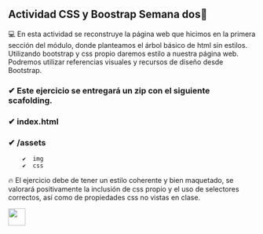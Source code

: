 

## Actividad CSS y Boostrap Semana dos🔗
💻
En esta actividad se reconstruye la página web que hicimos en la primera sección del módulo, donde planteamos el árbol básico de html sin estilos. Utilizando bootstrap y css propio daremos estilo a nuestra página web. Podremos utilizar referencias visuales y recursos de diseño desde Bootstrap.

### ✔  Este ejercicio se entregará un zip con el siguiente scafolding.
 ### ✔  index.html
  ### ✔  /assets
        ✔  img
        ✔  css
🔥 El ejercicio debe de tener un estilo coherente y bien maquetado, se valorará positivamente la inclusión de css propio y el uso de selectores correctos, así como de propiedades css no vistas en clase.


[<img src="https://img.icons8.com/office/150/000000/tap-gesture.png"  width="35"/>](https://github.com/user/repository/subscription)
